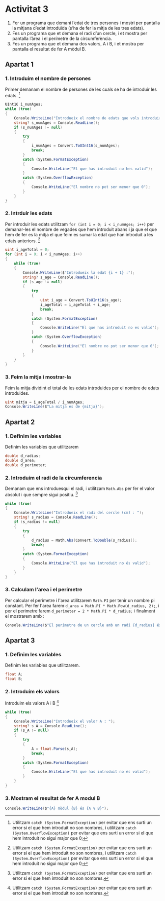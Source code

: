 # Activitat 3

1. Fer un programa que demani l’edat de tres persones i mostri per pantalla la mitjana
   d’edat introduïda (s’ha de fer la mitja de les tres edats).
2. Fes un programa que et demana el radi d’un cercle, i et mostra per pantalla l’àrea i el
   perímetre de la circumferència.
3. Fes un programa que et demana dos valors, A i B, i et mostra per pantalla el resultat
   de fer A mòdul B.

## Apartat 1

### 1. Introduim el nombre de persones

Primer demanam el nombre de persones de les cuals se ha de introduir les edats. [^1]

```C#
UInt16 i_numAges;
while (true)
{
    Console.WriteLine("Introdueix el nombre de edats que vols introduir : ");
    string? s_numAges = Console.ReadLine();
    if (s_numAges != null)
    {
        try
        {
            i_numAges = Convert.ToUInt16(s_numAges);
            break;
        }
        catch (System.FormatException)
        {
            Console.WriteLine("El que has introduit no hes valid");
        }
        catch (System.OverflowException)
        {
            Console.WriteLine("El nombre no pot ser menor que 0");
        }
    }
}
```

### 2. Intrduir les edats

Per introduir les edats utilitzam `for (int i = 0; i < i_numAges; i++)` per demanar-les el nombre de vegades que hem introduit abans i ja que el que hem de fer es la mitja el que feim es sumar la edat que han introduit a les edats anteriors. [^1]

```C#
uint i_ageTotal = 0;
for (int i = 0; i < i_numAges; i++)
{
    while (true)
    {
        Console.WriteLine($"Introdueix la edat {i + 1} :");
        string? s_age = Console.ReadLine();
        if (s_age != null)
        {
            try
            {
                uint i_age = Convert.ToUInt16(s_age);
                i_ageTotal = i_ageTotal + i_age;
                break;
            }
            catch (System.FormatException)
            {
                Console.WriteLine("El que has introduit no es valid");
            }
            catch (System.OverflowException)
            {
                Console.WriteLine("El nombre no pot ser menor que 0");
            }
        }
    }
}
```

### 3. Feim la mitja i mostrar-la

Feim la mitja dividint el total de les edats introduides per el nombre de edats introduides.

```C#
uint mitja = i_ageTotal / i_numAges;
Console.WriteLine($"La mitja es de {mitja}");
```

## Apartat 2

### 1. Definim les variables

Definim les variables que utilitzarem

```C#
double d_radius;
double d_area;
double d_perimeter;
```

### 2. Introduim el radi de la circumferencia

Demanam que ens introduesqui el radi, i utilitzam `Math.Abs` per fer el valor absolut i que sempre sigui positiu. [^2]

```C#
while (true)
{
    Console.WriteLine("Introdueix el radi del cercle (cm) : ");
    string? s_radius = Console.ReadLine();
    if (s_radius != null)
    {
        try
        {
            d_radius = Math.Abs(Convert.ToDouble(s_radius));
            break;
        }
        catch (System.FormatException)
        {
            Console.WriteLine("El que has introduit no és valid");
        }
    }
}
```

### 3. Calculam l'area i el perimetre

Per calcular el perimetre i l'area utilitzarem `Math.PI` per tenir un nombre pi constant. Per fer l'area farem `d_area = Math.PI * Math.Pow(d_radius, 2);`, i per el perimetre farem `d_perimeter = 2 * Math.PI * d_radius;` i finalment el mostrarem amb :

```C#
Console.WriteLine($"El perimetre de un cercle amb un radi {d_radius} és de {d_perimeter} cm, i té un area de {d_area} cm^2");
```

## Apartat 3

### 1. Definim les variables

Definim les variables que utilitzarem.

```c#
float A;
float B;
```

### 2. Introduim els valors

Introduim els valors A i B [^2]

```C#
while (true)
{
    Console.WriteLine("Introdueix el valor A : ");
    string? s_A = Console.ReadLine();
    if (s_A != null)
    {
        try
        {
            A = float.Parse(s_A);
            break;
        }
        catch (System.FormatException)
        {
            Console.WriteLine("El que has introduit no és valid");
        }
    }
}
```

### 3. Mostram el resultat de fer A modul B

```c#
Console.WriteLine($"{A} mòdul {B} és {A % B}");
```

[^1]: Utilitzam `catch (System.FormatException)` per evitar que ens surti un error si el que hem introduit no son nombres, i utilitzam `catch (System.OverflowException)` per evitar que ens surti un error si el que hem introduit no sigui major que 0;
[^2]: Utilitzam `catch (System.FormatException)` per evitar que ens surti un error si el que hem introduit no son nombres.
